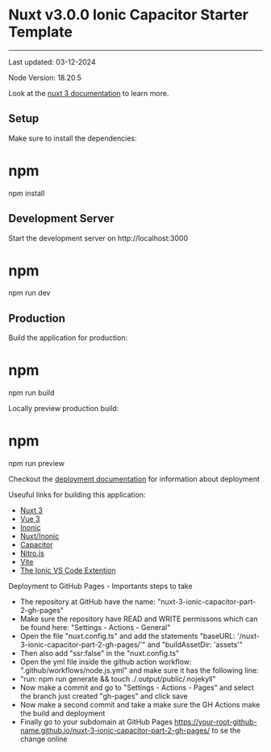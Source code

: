 # Nuxt v3.0.0 Ionic Capacitor Starter Template 
---

Last updated: 03-12-2024

Node Version: 18.20.5

Look at the [nuxt 3 documentation](https://v3.nuxtjs.org) to learn more.

## Setup

Make sure to install the dependencies:

# npm
npm install

## Development Server

Start the development server on http://localhost:3000

# npm
npm run dev


## Production

Build the application for production:

# npm
npm run build


Locally preview production build:

# npm
npm run preview


Checkout the [deployment documentation](https://v3.nuxtjs.org/docs/deployment) for information about deployment

Useuful links for building this application:
- [Nuxt 3](https://nuxt.com/)
- [Vue 3](https://vuejs.org)
- [Inonic](https://ionicframework.com)
- [Nuxt/Inonic](https://ionic.nuxtjs.org)
- [Capacitor](https://capacitorjs.com)
- [Nitro.js](https://nitro.unjs.io)
- [Vite](https://vitejs.dev)
- [The Ionic VS Code Extention](https://marketplace.visualstudio.com/items?itemName=ionic.ionic)

Deployment to GitHub Pages - Importants steps to take

- The repository at GitHub have the name: "nuxt-3-ionic-capacitor-part-2-gh-pages"
- Make sure the repository have READ and WRITE permissons which can be found here: "Settings - Actions - General"
- Open the file "nuxt.config.ts" and add the statements "baseURL: '/nuxt-3-ionic-capacitor-part-2-gh-pages/'" and "buildAssetDir: 'assets'"
- Then also add "ssr:false" in the "nuxt.config.ts"
- Open the yml file inside the github action workflow: ".github/workflows/node.js.yml" and make sure it has the following line:
- "run: npm run generate && touch ./.output/public/.nojekyll"
- Now make a commit and go to "Settings - Actions - Pages" and select the branch just created "gh-pages" and click save
- Now make a second commit and take a make sure the GH Actions make the build and deployment
- Finally go to your subdomain at GitHub Pages https://your-root-github-name.github.io/nuxt-3-ionic-capacitor-part-2-gh-pages/ to se the change online
